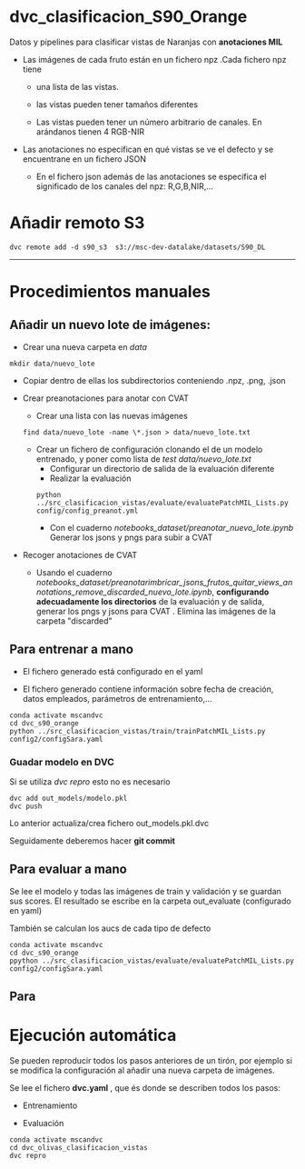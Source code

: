 

# dvc_clasificacion_S90_Orange

Datos y pipelines para clasificar vistas de Naranjas con **anotaciones MIL**

* Las imágenes de cada fruto están en un fichero npz .Cada fichero npz tiene 
  * una lista de las vistas.

  * las vistas pueden tener tamaños diferentes

  * Las vistas pueden tener un número arbitrario de canales. En arándanos tienen 4 RGB-NIR

* Las anotaciones no especifican en qué vistas se ve el defecto y se encuentrane en un fichero JSON
  * En el fichero json además de las anotaciones se especifica el significado de los canales del npz: R,G,B,NIR,...





# Añadir remoto S3
```
dvc remote add -d s90_s3  s3://msc-dev-datalake/datasets/S90_DL
```




______________________________________________________

# Procedimientos manuales

## Añadir un nuevo lote de imágenes:

* Crear una nueva carpeta en *data* 
```
mkdir data/nuevo_lote
```

* Copiar dentro de ellas los subdirectorios conteniendo .npz, .png, .json

* Crear preanotaciones para anotar con CVAT

  * Crear una lista con las nuevas imágenes
  ```
  find data/nuevo_lote -name \*.json > data/nuevo_lote.txt
  ```
  * Crear un fichero de configuración clonando el de un modelo entrenado, y poner como lista de *test* *data/nuevo_lote.txt*
    * Configurar un directorio de salida de la evaluación diferente
    * Realizar la evaluación
    ```
    python ../src_clasificacion_vistas/evaluate/evaluatePatchMIL_Lists.py config/config_preanot.yml
    ```
    * Con el cuaderno *notebooks_dataset/preanotar_nuevo_lote.ipynb* Generar los jsons y pngs para subir a CVAT


* Recoger anotaciones de CVAT
    * Usando el cuaderno *notebooks_dataset/preanotarimbricar_jsons_frutos_quitar_views_annotations_remove_discarded_nuevo_lote.ipynb*, **configurando adecuadamente los directorios** de la evaluación y de salida, generar los pngs y jsons para CVAT . Elimina las imágenes de la carpeta "discarded"

## Para entrenar a mano

* El fichero generado está configurado en el yaml

* El fichero generado contiene información sobre fecha de creación, datos empleados, parámetros de entrenamiento,...


```
conda activate mscandvc
cd dvc_s90_orange
python ../src_clasificacion_vistas/train/trainPatchMIL_Lists.py config2/configSara.yaml
```

### Guadar modelo en DVC

Si se utiliza *dvc repro* esto no es necesario

```
dvc add out_models/modelo.pkl
dvc push
```

Lo anterior actualiza/crea fichero out_models.pkl.dvc

Seguidamente deberemos hacer **git commit**

## Para evaluar a mano

Se lee el modelo y todas las imágenes de train y validación y se guardan sus scores.
El resultado se escribe en la carpeta out_evaluate (configurado en yaml)

También se calculan los aucs de cada tipo de defecto

```
conda activate mscandvc
cd dvc_s90_orange
ppython ../src_clasificacion_vistas/evaluate/evaluatePatchMIL_Lists.py config2/configSara.yaml
```








## Para 

# Ejecución automática

Se pueden reproducir todos los pasos anteriores de un tirón, por ejemplo si se modifica la configuración al añadir una nueva carpeta de imágenes.

Se lee el fichero **dvc.yaml** , que és donde se describen todos los pasos:


* Entrenamiento

* Evaluación



```
conda activate mscandvc
cd dvc_olivas_clasificacion_vistas
dvc repro
```



